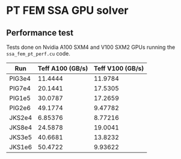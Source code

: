 # PT FEM SSA GPU solver

## Performance test
Tests done on Nvidia A100 SXM4 and V100 SXM2 GPUs running the `ssa_fem_pt_perf.cu` code.

| Run    | Teff A100 (GB/s) | Teff V100 (GB/s) |
| ------ | -------- | -------  |
| PIG3e4 | 11.4444  |  11.9784 |
| PIG7e4 | 20.1441  |  17.5305 |
| PIG1e5 | 30.0787  |  17.2659 |
| PIG2e6 | 49.1774  |  9.47782 |
| JKS2e4 | 6.85376  |  8.77216 |
| JKS8e4 | 24.5878  |  19.0041 |
| JKS3e5 | 40.6681  |  13.8232 |
| JKS1e6 | 50.4722  |  9.93622 |
